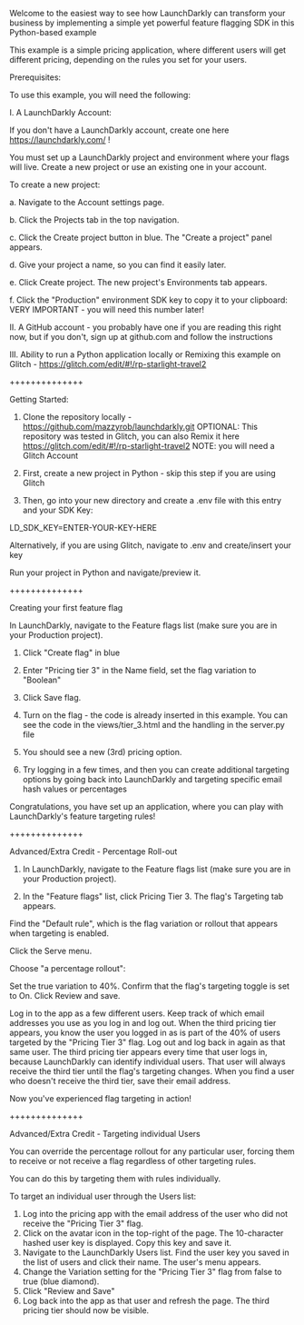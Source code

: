 Welcome to the easiest way to see how LaunchDarkly can transform your business by implementing a simple yet powerful feature flagging SDK in this Python-based example

This example is a simple pricing application, where different users will get different pricing, depending on the rules you set for your users.

Prerequisites:

To use this example, you will need the following:

I. A LaunchDarkly Account:

If you don't have a LaunchDarkly account, create one here https://launchdarkly.com/ !

You must set up a LaunchDarkly project and environment where your flags will live. Create a new project or use an existing one in your account.

To create a new project:

a. Navigate to the Account settings page.

b. Click the Projects tab in the top navigation.

c. Click the Create project button in blue. The "Create a project" panel appears.

d. Give your project a name, so you can find it easily later.

e. Click Create project. The new project's Environments tab appears.

f. Click the "Production" environment SDK key to copy it to your clipboard: VERY IMPORTANT - you will need this number later!

II. A GitHub account  - you probably have one if you are reading this right now, but if you don't, sign up at github.com and follow the instructions

III. Ability to run a Python application locally or Remixing this example on Glitch - https://glitch.com/edit/#!/rp-starlight-travel2



++++++++++++++

Getting Started:

1. Clone the repository locally - https://github.com/mazzyrob/launchdarkly.git
OPTIONAL: This repository was tested in Glitch, you can also Remix it here https://glitch.com/edit/#!/rp-starlight-travel2 NOTE: you will need a Glitch Account

2. First, create a new project in Python - skip this step if you are using Glitch

3. Then, go into your new directory and create a .env file with this entry and your SDK Key:

LD_SDK_KEY=ENTER-YOUR-KEY-HERE

Alternatively, if you are using Glitch, navigate to .env and create/insert your key
  
Run your project in Python and navigate/preview it.
  

++++++++++++++

Creating your first feature flag
  
In LaunchDarkly, navigate to the Feature flags list (make sure you are in your Production project).

1. Click "Create flag" in blue

2. Enter "Pricing tier 3" in the Name field, set the flag variation to "Boolean"
  
3. Click Save flag.

4. Turn on the flag - the code is already inserted in this example.  You can see the code in the views/tier_3.html and the handling in the server.py file
  
5. You should see a new (3rd) pricing option.  
  
6. Try logging in a few times, and then you can create additional targeting options by going back into LaunchDarkly and targeting specific email hash values or percentages

  
Congratulations, you have set up an application, where you can play with LaunchDarkly's feature targeting rules!

++++++++++++++

Advanced/Extra Credit - Percentage Roll-out

1. In LaunchDarkly, navigate to the Feature flags list (make sure you are in your Production project).

2. In the "Feature flags" list, click Pricing Tier 3. The flag's Targeting tab appears.

Find the "Default rule", which is the flag variation or rollout that appears when targeting is enabled. 

Click the Serve menu.

Choose "a percentage rollout":

Set the true variation to 40%.
Confirm that the flag's targeting toggle is set to On.
Click Review and save.

Log in to the app as a few different users. Keep track of which email addresses you use as you log in and log out.
When the third pricing tier appears, you know the user you logged in as is part of the 40% of users targeted by the "Pricing Tier 3" flag.
Log out and log back in again as that same user. The third pricing tier appears every time that user logs in, because LaunchDarkly can identify individual users. 
That user will always receive the third tier until the flag's targeting changes.
When you find a user who doesn't receive the third tier, save their email address.

Now you've experienced flag targeting in action!


++++++++++++++

Advanced/Extra Credit  - Targeting individual Users

You can override the percentage rollout for any particular user, forcing them to receive or not receive a flag regardless of other targeting rules. 

You can do this by targeting them with rules individually.

To target an individual user through the Users list:

1. Log into the pricing app with the email address of the user who did not receive the "Pricing Tier 3" flag.
2. Click on the avatar icon in the top-right of the page. The 10-character hashed user key is displayed. Copy this key and save it.
3. Navigate to the LaunchDarkly Users list. Find the user key you saved in the list of users and click their name. The user's menu appears.
4. Change the Variation setting for the "Pricing Tier 3" flag from false to true (blue diamond).
5. Click "Review and Save"
6. Log back into the app as that user and refresh the page. The third pricing tier should now be visible.
